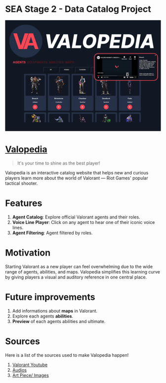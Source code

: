 # SEA Stage 2 - Data Catalog Project

<img src="images/landing-page.png" >

# [Valopedia](https://aurelisajuan.github.io/valopedia/)

> It's your time to shine as the best player!

<p>Valopedia is an interactive catalog website that helps new and curious players learn more about the world of Valorant — Riot Games' popular tactical shooter.

# Features

1. **Agent Catalog**: Explore official Valorant agents and their roles.
2. **Voice Line Player**: Click on any agent to hear one of their iconic voice lines.
3. **Agent Filtering**: Agent filtered by roles.

# Motivation

<p> Starting Valorant as a new player can feel overwhelming due to the wide range of agents, abilities, and maps. Valopedia simplifies this learning curve by giving players a visual and auditory reference in one central place. </p>

# Future improvements

1. Add informations about **maps** in Valorant.
2. Explore each agents **abilities**.
3. **Preview** of each agents abilities and ultimate.

# Sources

<p>Here is a list of the sources used to make Valopedia happen!</p>

1. [Valorant Youtube](https://www.youtube.com/@valorant)
2. [Audios](https://www.voicy.network/search/valorant-sound-effects)
3. [Art Piece/ Images](https://www.deviantart.com/lynwulf/art/Phoenix-Render-832843280)
